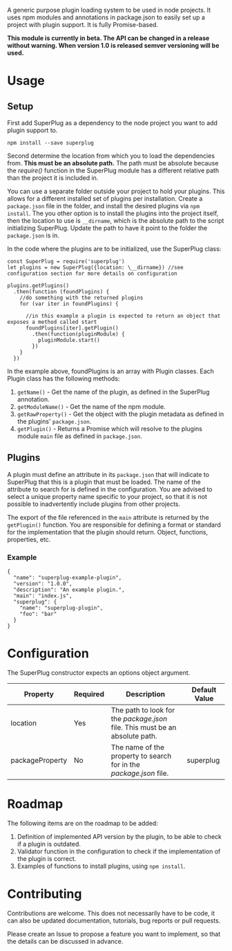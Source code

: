 A generic purpose plugin loading system to be used in node projects. It uses npm modules
and annotations in package.json to easily set up a project with plugin support. It is fully Promise-based.

**This module is currently in beta. The API can be changed in a release without
warning. When version 1.0 is released semver versioning will be used.**

# Usage

## Setup

First add SuperPlug as a dependency to the node project you want to add plugin support to.

    npm install --save superplug

Second determine the location from which you to load the dependencies from. **This must be
an absolute path.** The path must be absolute because the _require()_ function in the
SuperPlug module has a different relative path than the project it is included in.

You can use a separate folder outside your project to hold your plugins. This allows for a different
installed set of plugins per installation. Create a `package.json` file in the folder, and install
the desired plugins via `npm install`. The you other option is to install the plugins into the project
itself, then the location to use is `__dirname`, which is the absolute path to the script
initializing SuperPlug. Update the path to have it point to the folder the `package.json` is in.

In the code where the plugins are to be initialized, use the SuperPlug class:

    const SuperPlug = require('superplug')
    let plugins = new SuperPlug({location: \__dirname}) //see configuration section for more details on configuration

    plugins.getPlugins()
      .then(function (foundPlugins) {
        //do something with the returned plugins
        for (var iter in foundPlugins) {

          //in this example a plugin is expected to return an object that exposes a method called start
          foundPlugins[iter].getPlugin()
            .then(function(pluginModule) {
              pluginModule.start()
            })
        }
      })

In the example above, foundPlugins is an array with Plugin classes. Each Plugin class
has the following methods:

1. `getName()` - Get the name of the plugin, as defined in the SuperPlug annotation.
2. `getModuleName()` - Get the name of the npm module.
3. `getRawProperty()` - Get the object with the plugin metadata as defined in the plugins' `package.json`.
4. `getPlugin()` - Returns a Promise which will resolve to the plugins module `main` file as defined in `package.json`.


## Plugins

A plugin must define an attribute in its `package.json` that will indicate to SuperPlug that this
is a plugin that must be loaded. The name of the attribute to search for is defined in
the configuration. You are advised to select a unique property name specific to your project,
so that it is not possible to inadvertently include plugins from other projects.

The export of the file referenced in the `main` attribute is returned by the `getPlugin()`
function. You are responsible for defining a format or standard for the implementation
that the plugin should return. Object, functions, properties, etc.

### Example

```
{
  "name": "superplug-example-plugin",
  "version": "1.0.0",
  "description": "An example plugin.",
  "main": "index.js",
  "superplug": {
    "name": "superplug-plugin",
    "foo": "bar"
  }
}
```

# Configuration

The SuperPlug constructor expects an options object argument.

| Property | Required | Description | Default Value |
| -------- |-------- |----------- | ------------- |
| location | Yes | The path to look for the _package.json_ file. This must be an absolute path. | |
| packageProperty | No | The name of the property to search for in the _package.json_ file. | superplug |

# Roadmap

The following items are on the roadmap to be added:

1. Definition of implemented API version by the plugin, to be able to check if a plugin is outdated.
2. Validator function in the configuration to check if the implementation of the plugin is correct.
3. Examples of functions to install plugins, using `npm install`.

# Contributing

Contributions are welcome. This does not necessarily have to be code, it can also be updated documentation,
tutorials, bug reports or pull requests.

Please create an Issue to propose a feature you want to implement, so that the details
can be discussed in advance.
